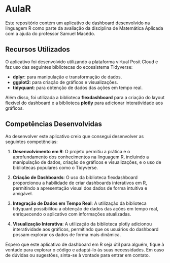 # AulaR

Este repositório contém um aplicativo de dashboard desenvolvido na linguagem R como parte da avaliação da disciplina de Matemática Aplicada com a ajuda do professor Samuel Macêdo.

## Recursos Utilizados

O aplicativo foi desenvolvido utilizando a plataforma virtual Posit Cloud e faz uso das seguintes bibliotecas do ecossistema Tidyverse:

- **dplyr**: para manipulação e transformação de dados.
- **ggplot2**: para criação de gráficos e visualizações.
- **tidyquant**: para obtenção de dados das ações em tempo real.

Além disso, foi utilizada a biblioteca **flexdashboard** para a criação do layout flexível do dashboard e a biblioteca **plotly** para adicionar interatividade aos gráficos.

## Competências Desenvolvidas

Ao desenvolver este aplicativo creio que consegui desenvolver as seguintes competências:

1. **Desenvolvimento em R**: O projeto permitiu a prática e o aprofundamento dos conhecimentos na linguagem R, incluindo a manipulação de dados, criação de gráficos e visualizações, e o uso de bibliotecas populares como o Tidyverse.

2. **Criação de Dashboards**: O uso da biblioteca flexdashboard proporcionou a habilidade de criar dashboards interativos em R, permitindo a apresentação visual dos dados de forma intuitiva e amigável.

3. **Integração de Dados em Tempo Real**: A utilização da biblioteca tidyquant possibilitou a obtenção de dados das ações em tempo real, enriquecendo o aplicativo com informações atualizadas.

4. **Visualização Interativa**: A utilização da biblioteca plotly adicionou interatividade aos gráficos, permitindo que os usuários do dashboard possam explorar os dados de forma mais dinâmica.


Espero que este aplicativo de dashboard em R seja útil para alguém, fique à vontade para explorar o código e adaptá-lo às suas necessidades. Em caso de dúvidas ou sugestões, sinta-se à vontade para entrar em contato.
